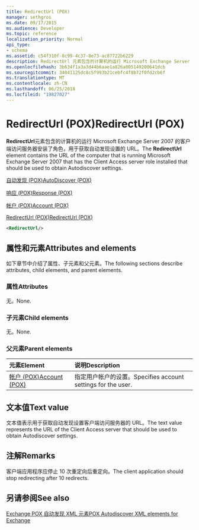 ```yaml
---
title: RedirectUrl (POX)
manager: sethgros
ms.date: 09/17/2015
ms.audience: Developer
ms.topic: reference
localization_priority: Normal
api_type:
- schema
ms.assetid: c54f310f-8c99-4c37-8e73-ac87722b6229
description: RedirectUrl 元素包含的计算机的运行 Microsoft Exchange Server 2007 的客户端访问服务器安装了角色，用于获取自动发现设置的 URL。
ms.openlocfilehash: 3b634f1a3a3d44b6aae1a826a005149200641dcb
ms.sourcegitcommit: 34041125dc8c5f993b21cebfc4f8b72f0fd2cb6f
ms.translationtype: MT
ms.contentlocale: zh-CN
ms.lasthandoff: 06/25/2018
ms.locfileid: "19827027"
---
```

# <a name="redirecturl-pox"></a><span data-ttu-id="f47eb-103">RedirectUrl (POX)</span><span class="sxs-lookup"><span data-stu-id="f47eb-103">RedirectUrl (POX)</span></span>

<span data-ttu-id="f47eb-104">**RedirectUrl**元素包含的计算机的运行 Microsoft Exchange Server 2007 的客户端访问服务器安装了角色，用于获取自动发现设置的 URL。</span><span class="sxs-lookup"><span data-stu-id="f47eb-104">The **RedirectUrl** element contains the URL of the computer that is running Microsoft Exchange Server 2007 that has the Client Access server role installed that should be used to obtain Autodiscover settings.</span></span> 
  
[<span data-ttu-id="f47eb-105">自动发现 (POX)</span><span class="sxs-lookup"><span data-stu-id="f47eb-105">AutoDiscover (POX)</span></span>](autodiscover-pox.md)
  
[<span data-ttu-id="f47eb-106">响应 (POX)</span><span class="sxs-lookup"><span data-stu-id="f47eb-106">Response (POX)</span></span>](response-pox.md)
  
[<span data-ttu-id="f47eb-107">帐户 (POX)</span><span class="sxs-lookup"><span data-stu-id="f47eb-107">Account (POX)</span></span>](account-pox.md)
  
[<span data-ttu-id="f47eb-108">RedirectUrl (POX)</span><span class="sxs-lookup"><span data-stu-id="f47eb-108">RedirectUrl (POX)</span></span>](redirecturl-pox.md)
  
```xml
<RedirectUrl/>
```

## <a name="attributes-and-elements"></a><span data-ttu-id="f47eb-109">属性和元素</span><span class="sxs-lookup"><span data-stu-id="f47eb-109">Attributes and elements</span></span>

<span data-ttu-id="f47eb-110">如下章节中介绍了属性、子元素和父元素。</span><span class="sxs-lookup"><span data-stu-id="f47eb-110">The following sections describe attributes, child elements, and parent elements.</span></span>
  
### <a name="attributes"></a><span data-ttu-id="f47eb-111">属性</span><span class="sxs-lookup"><span data-stu-id="f47eb-111">Attributes</span></span>

<span data-ttu-id="f47eb-112">无。</span><span class="sxs-lookup"><span data-stu-id="f47eb-112">None.</span></span>
  
### <a name="child-elements"></a><span data-ttu-id="f47eb-113">子元素</span><span class="sxs-lookup"><span data-stu-id="f47eb-113">Child elements</span></span>

<span data-ttu-id="f47eb-114">无。</span><span class="sxs-lookup"><span data-stu-id="f47eb-114">None.</span></span>
  
### <a name="parent-elements"></a><span data-ttu-id="f47eb-115">父元素</span><span class="sxs-lookup"><span data-stu-id="f47eb-115">Parent elements</span></span>

|<span data-ttu-id="f47eb-116">**元素**</span><span class="sxs-lookup"><span data-stu-id="f47eb-116">**Element**</span></span>|<span data-ttu-id="f47eb-117">**说明**</span><span class="sxs-lookup"><span data-stu-id="f47eb-117">**Description**</span></span>|
|:-----|:-----|
|[<span data-ttu-id="f47eb-118">帐户 (POX)</span><span class="sxs-lookup"><span data-stu-id="f47eb-118">Account (POX)</span></span>](account-pox.md) <br/> |<span data-ttu-id="f47eb-119">指定用户帐户的设置。</span><span class="sxs-lookup"><span data-stu-id="f47eb-119">Specifies account settings for the user.</span></span>  <br/> |
   
## <a name="text-value"></a><span data-ttu-id="f47eb-120">文本值</span><span class="sxs-lookup"><span data-stu-id="f47eb-120">Text value</span></span>

<span data-ttu-id="f47eb-121">文本值表示用于获取自动发现设置客户端访问服务器的 URL。</span><span class="sxs-lookup"><span data-stu-id="f47eb-121">The text value represents the URL of the Client Access server that should be used to obtain Autodiscover settings.</span></span>
  
## <a name="remarks"></a><span data-ttu-id="f47eb-122">注解</span><span class="sxs-lookup"><span data-stu-id="f47eb-122">Remarks</span></span>

<span data-ttu-id="f47eb-123">客户端应用程序应停止 10 次重定向后重定向。</span><span class="sxs-lookup"><span data-stu-id="f47eb-123">The client application should stop redirecting after 10 redirects.</span></span>
  
## <a name="see-also"></a><span data-ttu-id="f47eb-124">另请参阅</span><span class="sxs-lookup"><span data-stu-id="f47eb-124">See also</span></span>



[<span data-ttu-id="f47eb-125">Exchange POX 自动发现 XML 元素</span><span class="sxs-lookup"><span data-stu-id="f47eb-125">POX Autodiscover XML elements for Exchange</span></span>](pox-autodiscover-xml-elements-for-exchange.md)

